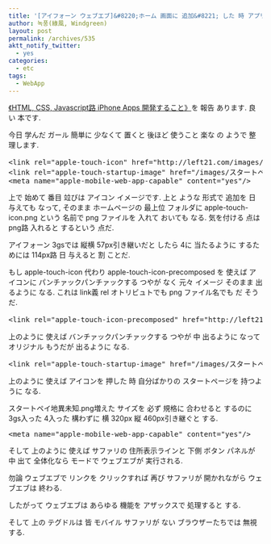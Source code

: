 ```yaml
---
title: '[アイフォーン ウェブエブ]&#8220;ホーム 画面に 追加&#8221; した 時 アプリケーションのように 作ろうとすれば'
author: 녹풍(綠風, Windgreen)
layout: post
permalink: /archives/535
aktt_notify_twitter:
  - yes
categories:
  - etc
tags:
  - WebApp
---
```

<a href="http://www.aladin.co.kr/shop/wproduct.aspx?isbn=8963510182" target="_blank">《HTML, CSS, Javascript路 iPhone Apps 開発すること》</a>を 報告 あります. 良い 本です.

今日 学んだ ガール 簡単に 少なくて 置くと 後ほど 使うこと 楽な の ようで 整理します.

<pre class="brush:html">&lt;link rel="apple-touch-icon" href="http://left21.com/images/アイコンイメージ.png" /&gt;
&lt;link rel="apple-touch-startup-image" href="/images/スタートペイ地異未知.png"/&gt;
&lt;meta name="apple-mobile-web-app-capable" content="yes"/&gt;
</pre>

上で 始めて 番目 竝びは アイコン イメージです. 上と ような 形式で 追加を 日 与えても なって, そのまま ホームページの 最上位 フォルダに apple-touch-icon.png という 名前で png ファイルを 入れて おいても なる. 気を付ける 点は png路 入れると するという 点だ.

アイフォーン 3gsでは 縦横 57px引き継いだと したら 4に 当たるように するためには 114px路 日 与えると 割 ことだ.

もし apple-touch-icon 代わり apple-touch-icon-precomposed を 使えば アイコンに パンチァックパンチァックする つやが なく 元々 イメージ そのまま 出るように なる. これは link義 rel オトリビュトでも png ファイル名でも だ そうだ.

<pre class="brush:html">&lt;link rel="apple-touch-icon-precomposed" href="http://left21.com/images/アイコンイメージ.png" /&gt;</pre>

上のように 使えば バンチァックパンチァックする つやが 中 出るように なって オリジナル もうだが 出るように なる.

<pre class="brush:html">&lt;link rel="apple-touch-startup-image" href="/images/スタートペイ地異未知.png"/&gt;</pre>

上のように 使えば アイコンを 押した 時 自分ばかりの スタートページを 持つように なる.

スタートペイ地異未知.png増えた サイズを 必ず 規格に 合わせると するのに 3gs入った 4入った 構わずに 横 320px 縦 460px引き継ぐと する.

<pre class="brush:html">&lt;meta name="apple-mobile-web-app-capable" content="yes"/&gt;</pre>

そして 上のように 使えば サファリの 住所表示ラインと 下側 ボタン パネルが 中 出て 全体化なら モードで ウェブエブが 実行される.

勿論 ウェブエブで リンクを クリックすれば 再び サファリが 開かれながら ウェブエブは 終わる.

したがって ウェブエブは あらゆる 機能を アザックスで 処理すると する.

そして 上の テグドルは 皆 モバイル サファリが ない ブラウザーたちでは 無視する.